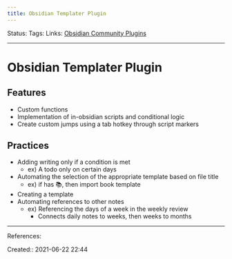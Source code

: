 ```yaml
---
title: Obsidian Templater Plugin
---
```

Status:
Tags: 
Links: [Obsidian Community Plugins](out/obsidian-community-plugins.md)
___
# Obsidian Templater Plugin
## Features
- Custom functions
- Implementation of in-obsidian scripts and conditional logic
- Create custom jumps using a tab hotkey through script markers
## Practices
- Adding writing only if a condition is met
	- ex) A todo only on certain days
- Automating the selection of the appropriate template based on file title
	- ex) if has 📚, then import book template
- Creating a template
- Automating references to other notes
	- ex) Referencing the days of a week in the weekly review
		- Connects daily notes to weeks, then weeks to months
___
References:

Created:: 2021-06-22 22:44